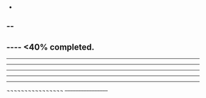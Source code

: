 -
--
---
---- <40% completed.
-----
------
-------
--------
---------
----------
¬¬¬¬¬¬¬¬¬¬¬¬¬¬¬¬
––––––––––––––––
